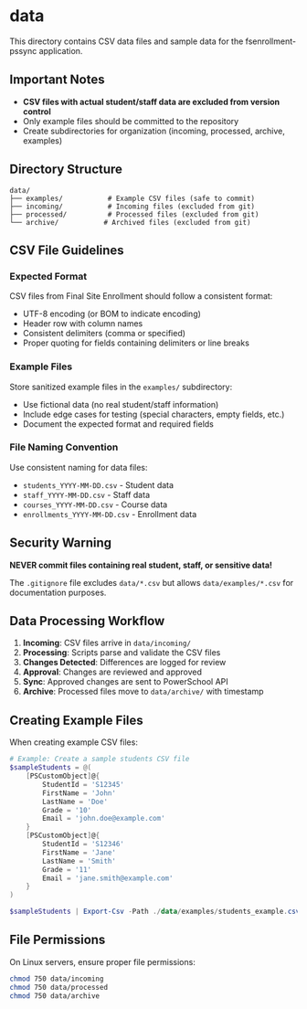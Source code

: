 # data

This directory contains CSV data files and sample data for the fsenrollment-pssync application.

## Important Notes

- **CSV files with actual student/staff data are excluded from version control**
- Only example files should be committed to the repository
- Create subdirectories for organization (incoming, processed, archive, examples)

## Directory Structure

```
data/
├── examples/           # Example CSV files (safe to commit)
├── incoming/           # Incoming files (excluded from git)
├── processed/          # Processed files (excluded from git)
└── archive/           # Archived files (excluded from git)
```

## CSV File Guidelines

### Expected Format

CSV files from Final Site Enrollment should follow a consistent format:
- UTF-8 encoding (or BOM to indicate encoding)
- Header row with column names
- Consistent delimiters (comma or specified)
- Proper quoting for fields containing delimiters or line breaks

### Example Files

Store sanitized example files in the `examples/` subdirectory:
- Use fictional data (no real student/staff information)
- Include edge cases for testing (special characters, empty fields, etc.)
- Document the expected format and required fields

### File Naming Convention

Use consistent naming for data files:
- `students_YYYY-MM-DD.csv` - Student data
- `staff_YYYY-MM-DD.csv` - Staff data
- `courses_YYYY-MM-DD.csv` - Course data
- `enrollments_YYYY-MM-DD.csv` - Enrollment data

## Security Warning

**NEVER commit files containing real student, staff, or sensitive data!**

The `.gitignore` file excludes `data/*.csv` but allows `data/examples/*.csv` for documentation purposes.

## Data Processing Workflow

1. **Incoming**: CSV files arrive in `data/incoming/`
2. **Processing**: Scripts parse and validate the CSV files
3. **Changes Detected**: Differences are logged for review
4. **Approval**: Changes are reviewed and approved
5. **Sync**: Approved changes are sent to PowerSchool API
6. **Archive**: Processed files move to `data/archive/` with timestamp

## Creating Example Files

When creating example CSV files:

```powershell
# Example: Create a sample students CSV file
$sampleStudents = @(
    [PSCustomObject]@{
        StudentId = 'S12345'
        FirstName = 'John'
        LastName = 'Doe'
        Grade = '10'
        Email = 'john.doe@example.com'
    }
    [PSCustomObject]@{
        StudentId = 'S12346'
        FirstName = 'Jane'
        LastName = 'Smith'
        Grade = '11'
        Email = 'jane.smith@example.com'
    }
)

$sampleStudents | Export-Csv -Path ./data/examples/students_example.csv -NoTypeInformation
```

## File Permissions

On Linux servers, ensure proper file permissions:
```bash
chmod 750 data/incoming
chmod 750 data/processed
chmod 750 data/archive
```
